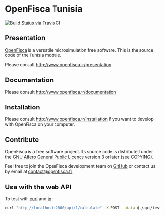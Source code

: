 # OpenFisca Tunisia

[![Build Status via Travis CI](https://travis-ci.org/openfisca/openfisca-tunisia.svg?branch=master)](https://travis-ci.org/openfisca/openfisca-tunisia)

## Presentation

[OpenFisca](http://www.openfisca.fr/) is a versatile microsimulation free software.
This is the source code of the Tunisia module.

Please consult http://www.openfisca.fr/presentation

## Documentation

Please consult http://www.openfisca.fr/documentation

## Installation

Please consult http://www.openfisca.fr/installation if you want to develop with OpenFisca on your computer.

## Contribute

OpenFisca is a free software project.
Its source code is distributed under the [GNU Affero General Public Licence](http://www.gnu.org/licenses/agpl.html)
version 3 or later (see COPYING).

Feel free to join the OpenFisca development team on [GitHub](https://github.com/openfisca) or contact us by email at
contact@openfisca.fr

## Use with the web API

To test with [curl](https://curl.haxx.se/) and [jq](https://stedolan.github.io/jq/):

```sh
curl "http://localhost:2000/api/1/calculate" -X POST --data @./api/test.json --header "content-type: application/json" | jq .
```